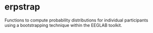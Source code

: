 erpstrap
========

Functions to compute probability distributions for individual participants using a bootstrapping technique within the EEGLAB toolkit.
